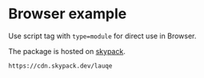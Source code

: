 # Browser example

Use script tag with `type=module` for direct use in Browser.

The package is hosted on [skypack](https://www.skypack.dev/view/lauqe).

`https://cdn.skypack.dev/lauqe`
